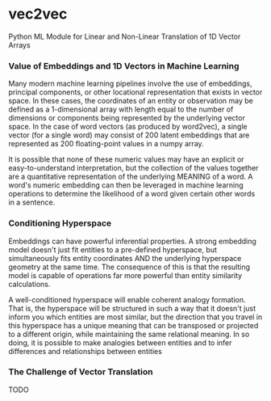 # vec2vec
Python ML Module for Linear and Non-Linear Translation of 1D Vector Arrays

### Value of Embeddings and 1D Vectors in Machine Learning 
Many modern machine learning pipelines involve the use of embeddings, principal components, or other locational representation that exists in vector space. In these cases, the coordinates of an entity or observation may be defined as a 1-dimensional array with length equal to the number of dimensions or components being represented by the underlying vector space. In the case of word vectors (as produced by word2vec), a single vector (for a single word) may consist of 200 latent embeddings that are represented as 200 floating-point values in a numpy array. 

It is possible that none of these numeric values may have an explicit or easy-to-understand interpretation, but the collection of the values together are a quantitative representation of the underlying MEANING of a word. A word's numeric embedding can then be leveraged in machine learning operations to determine the likelihood of a word given certain other words in a sentence.

### Conditioning Hyperspace
Embeddings can have powerful inferential properties. A strong embedding model doesn't just fit entities to a pre-defined hyperspace, but simultaneously fits entity coordinates AND the underlying hyperspace geometry at the same time. The consequence of this is that the resulting model is capable of operations far more powerful than entity similarity calculations. 

A well-conditioned hyperspace will enable coherent analogy formation. That is, the hyperspace will be structured in such a way that it doesn't just inform you which entities are most similar, but the direction that you travel in this hyperspace has a unique meaning that can be transposed or projected to a different origin, while maintaining the same relational meaning. In so doing, it is possible to make analogies between entities and to infer differences and relationships between entities 

### The Challenge of Vector Translation
TODO



